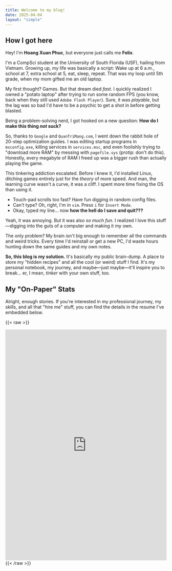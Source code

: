 ```yaml
---
title: Welcome to my blog!
date: 2025-04-04
layout: "simple"
---
```

## How I got here
Hey! I'm **Hoang Xuan Phuc**, but everyone just calls me **Felix**.

I'm a CompSci student at the University of South Florida (USF), hailing from Vietnam. Growing up, my life was basically a script: Wake up at 6 a.m., school at 7, extra school at 5, eat, sleep, repeat. That was my loop until 5th grade, when my mom gifted me an old laptop.

My first thought? Games. But that dream died _fast_. I quickly realized I owned a "potato laptop" after trying to run some random FPS (you know, back when they still used `Adobe Flash Player`). Sure, it was _playable_, but the lag was so bad I'd have to be a psychic to get a shot in before getting blasted.

Being a problem-solving nerd, I got hooked on a new question: **How do I make this thing _not_ suck?**

So, thanks to `Google` and `QuanTriMang.com`, I went down the rabbit hole of 20-step optimization guides. I was editing startup programs in `msconfig.exe`, killing services in `services.msc`, and even foolishly trying to "download more RAM" by messing with `pagefile.sys` (protip: don't do this). Honestly, every megabyte of RAM I freed up was a bigger rush than actually playing the game.

This tinkering addiction escalated. Before I knew it, I'd installed Linux, ditching games entirely just for the _theory_ of more speed. And man, the learning curve wasn't a curve, it was a cliff. I spent more time fixing the OS than using it.

- Touch-pad scrolls too fast? Have fun digging in random config files.
- Can't type? Oh, right, I'm in `vim`. Press `i` for `Insert Mode`.
- Okay, typed my line... now **how the hell do I save and quit???**

Yeah, it was annoying. But it was also _so much fun_. I realized I love this stuff—digging into the guts of a computer and making it my own.

The only problem? My brain isn't big enough to remember all the commands and weird tricks. Every time I'd reinstall or get a new PC, I'd waste hours hunting down the same guides and my own notes.

**So, this blog is my solution.** It's basically my public brain-dump. A place to store my "hidden recipes" and all the cool (or weird) stuff I find. It's my personal notebook, my journey, and maybe—just maybe—it'll inspire you to break... er, I mean, _tinker_ with your own stuff, too.

## My "On-Paper" Stats
Alright, enough stories. If you're interested in my professional journey, my skills, and all that "hire me" stuff, you can find the details in the resume I've embedded below.

{{< raw >}}
  <div>
<iframe src="https://drive.google.com/file/d/1ye26b7lhhNWg9lFJXsnjoLQZde4hYkBE/preview" style="width: 100%; min-height: 720px; border: none;" allow="autoplay"></iframe>
  </div>
{{< /raw >}}